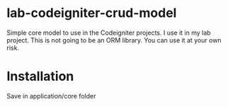 # lab-codeigniter-crud-model
Simple core model to use in the Codeigniter projects. I use it in my lab project. This is not going to be an ORM library. You can use it at your own risk.

# Installation
Save in application/core folder

